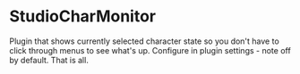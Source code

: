 # StudioCharMonitor

Plugin that shows currently selected character state so you don't have to click through menus to see what's up. Configure in plugin settings - note off by default. That is all.
